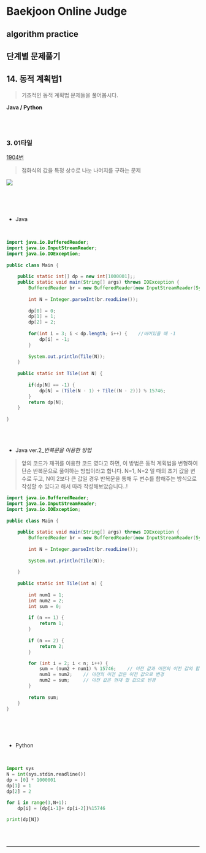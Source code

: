 # Baekjoon Online Judge

## algorithm practice

## 단계별 문제풀기

## 14. 동적 계획법1

> 기초적인 동적 계획법 문제들을 풀어봅시다.


**Java / Python**

<br><br>

### 3. 01타일
[1904번](https://www.acmicpc.net/problem/1904) 
> 점화식의 값을 특정 상수로 나눈 나머지를 구하는 문제


![](https://images.velog.io/images/jini_eun/post/d0a646a7-ede2-4931-9fdf-8a13db85e32e/image.png)

<br><br><br>

- Java
<br>

```java
import java.io.BufferedReader;
import java.io.InputStreamReader;
import java.io.IOException;
 
public class Main {
 
	public static int[] dp = new int[1000001];;
	public static void main(String[] args) throws IOException {
		BufferedReader br = new BufferedReader(new InputStreamReader(System.in));
		
		int N = Integer.parseInt(br.readLine());
		
		dp[0] = 0;
		dp[1] = 1;
		dp[2] = 2;
 
		for(int i = 3; i < dp.length; i++) {    //비어있을 때 -1
			dp[i] = -1;
		}
		
		System.out.println(Tile(N));
	}
	
	public static int Tile(int N) {
		
		if(dp[N] == -1) {
			dp[N] = (Tile(N - 1) + Tile((N - 2))) % 15746;
		}
		return dp[N];
	}
 
}
```

<br><br>

- Java ver.2_*반복문을 이용한 방법*
> 앞의 코드가 재귀를 이용한 코드 였다고 하면, 이 방법은 동적 계획법을 변형하여 단순 반복문으로 풀이하는 방법이라고 합니다. N=1, N=2 일 때의 초기 값을 변수로 두고, N이 2보다 큰 값일 경우 반복문을 통해 두 변수를 합해주는 방식으로 작성할 수 있다고 해서 따라 작성해보았습니다..!

```java
import java.io.BufferedReader;
import java.io.InputStreamReader;
import java.io.IOException;
 
public class Main {
 
	public static void main(String[] args) throws IOException {
		BufferedReader br = new BufferedReader(new InputStreamReader(System.in));
 
		int N = Integer.parseInt(br.readLine());
 
		System.out.println(Tile(N));
 
	}
 
	public static int Tile(int n) {
         
		int num1 = 1;
		int num2 = 2;
		int sum = 0;
 
		if (n == 1) {
			return 1;
		} 
 
		if (n == 2) {
			return 2;
		}

		for (int i = 2; i < n; i++) {
			sum = (num2 + num1) % 15746;	// 이전 값과 이전의 이전 값의 합 
			num1 = num2;	// 이전의 이전 값은 이전 값으로 변경 
			num2 = sum;		// 이전 값은 현재 합 값으로 변경 
		}
 
		return sum;
	}
}
```

<br><br><br>

- Python 

<br>

```python
import sys 
N = int(sys.stdin.readline()) 
dp = [0] * 1000001 
dp[1] = 1 
dp[2] = 2 

for i in range(3,N+1): 
    dp[i] = (dp[i-1]+ dp[i-2])%15746 
    
print(dp[N])
```
<br><br>


---

<br>

